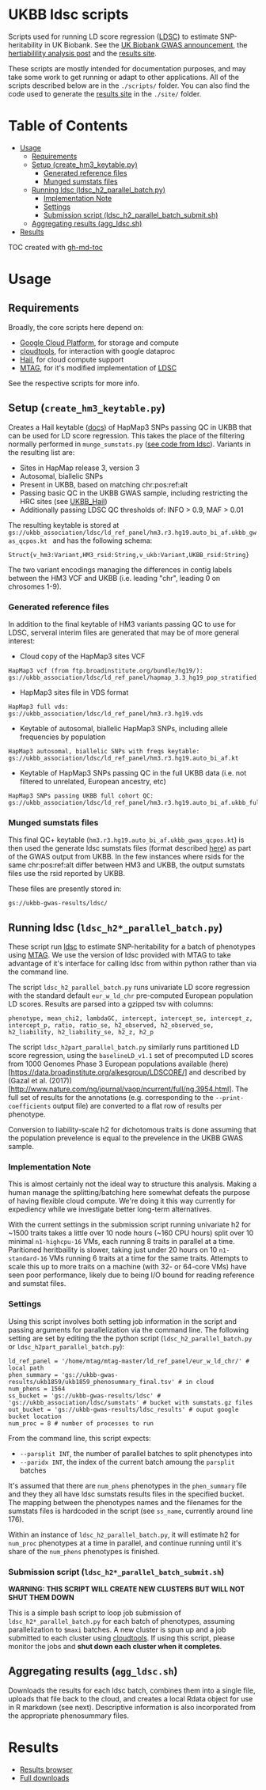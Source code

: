 # UKBB ldsc scripts

Scripts used for running LD score regression ([LDSC](https://github.com/bulik/ldsc)) to estimate SNP-heritability in UK Biobank. See the [UK Biobank GWAS announcement](http://www.nealelab.is/blog/2017/7/19/rapid-gwas-of-thousands-of-phenotypes-for-337000-samples-in-the-uk-biobank), the [hertiabilility analysis post](http://www.nealelab.is/blog/2017/9/15/heritability-of-2000-traits-and-disorders-in-the-uk-biobank) and the [results site](https://nealelab.github.io/UKBB_ldsc/).

These scripts are mostly intended for documentation purposes, and may take some work to get running or adapt to other applications. All of the scripts described below are in the `./scripts/` folder. You can also find the code used to generate the [results site](https://nealelab.github.io/UKBB_ldsc/) in the `./site/` folder.

# Table of Contents

* [Usage](#usage)
  * [Requirements](#requirements)
  * [Setup (create\_hm3\_keytable\.py)](#setup-create_hm3_keytablepy)
    * [Generated reference files](#generated-reference-files)
    * [Munged sumstats files](#munged-sumstats-files)
  * [Running ldsc (ldsc\_h2\_parallel\_batch\.py)](#running-ldsc-ldsc_h2_parallel_batchpy)
    * [Implementation Note](#implementation-note)
    * [Settings](#settings)
    * [Submission script (ldsc\_h2\_parallel\_batch\_submit\.sh)](#submission-script-ldsc_h2_parallel_batch_submitsh)
  * [Aggregating results (agg\_ldsc\.sh)](#aggregate-results-agg_ldscsh)
* [Results](#results)

TOC created with [gh-md-toc](https://github.com/ekalinin/github-markdown-toc.go)


# Usage

## Requirements

Broadly, the core scripts here depend on:

* [Google Cloud Platform](https://cloud.google.com/), for storage and compute
* [cloudtools](https://github.com/Nealelab/cloudtools), for interaction with google dataproc
* [Hail](https://hail.is/), for cloud compute support
* [MTAG](https://github.com/omeed-maghzian/mtag), for it's modified implementation of [LDSC](https://github.com/bulik/ldsc)

See the respective scripts for more info.

## Setup (`create_hm3_keytable.py`)

Creates a Hail keytable ([docs](https://hail.is/docs/stable/hail.KeyTable.html)) of HapMap3 SNPs passing QC in UKBB that can be used for LD score regression. This takes the place of the filtering normally performed in `munge_sumstats.py` ([see code from ldsc](https://github.com/bulik/ldsc/blob/master/munge_sumstats.py)). Variants in the resulting list are:

* Sites in HapMap release 3, version 3
* Autosomal, biallelic SNPs
* Present in UKBB, based on matching chr:pos:ref:alt
* Passing basic QC in the UKBB GWAS sample, including restricting the HRC sites (see [UKBB_Hail](https://github.com/Nealelab/UKBB_Hail))
* Additionally passing LDSC QC thresholds of: INFO > 0.9, MAF > 0.01

The resulting keytable is stored at `gs://ukbb_association/ldsc/ld_ref_panel/hm3.r3.hg19.auto_bi_af.ukbb_gwas_qcpos.kt
` and has the following schema:
```
Struct{v_hm3:Variant,HM3_rsid:String,v_ukb:Variant,UKBB_rsid:String}
```
The two variant encodings managing the differences in contig labels between the HM3 VCF and UKBB (i.e. leading "chr", leading 0 on chrosomes 1-9).

### Generated reference files

In addition to the final keytable of HM3 variants passing QC to use for LDSC, serveral interim files are generated that may be of more general interest:


* Cloud copy of the HapMap3 sites VCF
```
HapMap3 vcf (from ftp.broadinstitute.org/bundle/hg19/):
gs://ukbb_association/ldsc/ld_ref_panel/hapmap_3.3_hg19_pop_stratified_af.vcf.gz
```

* HapMap3 sites file in VDS format
```
HapMap3 full vds: 
gs://ukbb_association/ldsc/ld_ref_panel/hm3.r3.hg19.vds
```

* Keytable of autosomal, biallelic HapMap3 SNPs, including allele frequencies by population
```
HapMap3 autosomal, biallelic SNPs with freqs keytable:
gs://ukbb_association/ldsc/ld_ref_panel/hm3.r3.hg19.auto_bi_af.kt
```

* Keytable of HapMap3 SNPs passing QC in the full UKBB data (i.e. not filtered to unrelated, European ancestry, etc)
```
HapMap3 SNPs passing UKBB full cohort QC:
gs://ukbb_association/ldsc/ld_ref_panel/hm3.r3.hg19.auto_bi_af.ukbb_full_qcpos.kt
```


### Munged sumstats files

This final QC+ keytable (`hm3.r3.hg19.auto_bi_af.ukbb_gwas_qcpos.kt`) is then used the generate ldsc sumstats files (format described [here](https://github.com/bulik/ldsc/wiki/Summary-Statistics-File-Format)) as part of the GWAS output from UKBB. In the few instances where rsids for the same chr:pos:ref:alt differ between HM3 and UKBB, the output sumstats files use the rsid reported by UKBB.

These files are presently stored in:
```
gs://ukbb-gwas-results/ldsc/
```


## Running ldsc (`ldsc_h2*_parallel_batch.py`)

These script run [ldsc](https://github.com/bulik/ldsc) to estimate SNP-heritability for a batch of phenotypes using [MTAG](https://github.com/omeed-maghzian/mtag). We use the version of ldsc provided with MTAG to take advantage of it's interface for calling ldsc from within python rather than via the command line. 

The script `ldsc_h2_parallel_batch.py` runs univariate LD score regression with the standard default `eur_w_ld_chr` pre-computed European population LD scores. Results are parsed into a gzipped tsv with columns:

```
phenotype, mean_chi2, lambdaGC, intercept, intercept_se, intercept_z, intercept_p, ratio, ratio_se, h2_observed, h2_observed_se, h2_liability, h2_liability_se, h2_z, h2_p
```

The script `ldsc_h2part_parallel_batch.py` similarly runs partitioned LD score regression, using the `baselineLD_v1.1` set of precomputed LD scores from 1000 Genomes Phase 3 European populations available (here)[https://data.broadinstitute.org/alkesgroup/LDSCORE/] and described by (Gazal et al. (2017))[http://www.nature.com/ng/journal/vaop/ncurrent/full/ng.3954.html]. The full set of results for the annotations (e.g. corresponding to the `--print-coefficients` output file) are converted to a flat row of results per phenotype. 

Conversion to liability-scale h2 for dichotomous traits is done assuming that the population prevelence is equal to the prevelence in the UKBB GWAS sample. 


### Implementation Note

This is almost certainly not the ideal way to structure this analysis. Making a human manage the splitting/batching here somewhat defeats the purpose of having flexible cloud compute. We're doing it this way currently for expediency while we investigate better long-term alternatives.

With the current settings in the submission script running univariate h2 for ~1500 traits takes a little over 10 node hours (~160 CPU hours) split over 10 minimal `n1-highcpu-16` VMs, each running 8 traits in parallel at a time. Paritioned heritbaility is slower, taking just under 20 hours on 10 `n1-standard-16` VMs running 6 traits at a time for the same traits. Attempts to scale this up to more traits on a machine (with 32- or 64-core VMs) have seen poor performance, likely due to being I/O bound for reading reference and sumstat files. 


### Settings

Using this script involves both setting job information in the script and passing arguments for parallelization via the command line. The following setting are set by editing the the python script (`ldsc_h2_parallel_batch.py` or `ldsc_h2part_parallel_batch.py`):

```
ld_ref_panel = '/home/mtag/mtag-master/ld_ref_panel/eur_w_ld_chr/' # local path
phen_summary = 'gs://ukbb-gwas-results/ukb1859/ukb1859_phenosummary_final.tsv' # in cloud
num_phens = 1564
ss_bucket = 'gs://ukbb-gwas-results/ldsc' # 'gs://ukbb_association/ldsc/sumstats' # bucket with sumstats.gz files
out_bucket = 'gs://ukbb-gwas-results/ldsc_results' # ouput google bucket location
num_proc = 8 # number of processes to run
```

From the command line, this script expects:
* `--parsplit INT`, the number of parallel batches to split phenotypes into
* `--paridx INT`, the index of the current batch amoung the `parsplit` batches

It's assumed that there are `num_phens` phenotypes in the `phen_summary` file and they they all have ldsc sumstats results files in the specified bucket. The mapping between the phenotypes names and the filenames for the sumstats files is hardcoded in the script (see `ss_name`, currently around line 176).

Within an instance of `ldsc_h2_parallel_batch.py`, it will estimate h2 for `num_proc` phenotypes at a time in parallel, and continue running until it's share of the `num_phens` phenotypes is finished.


### Submission script (`ldsc_h2*_parallel_batch_submit.sh`)

**WARNING: THIS SCRIPT WILL CREATE NEW CLUSTERS BUT WILL NOT SHUT THEM DOWN**

This is a simple bash script to loop job submission of `ldsc_h2*_parallel_batch.py` for each batch of phenotypes, assuming parallelization to `$maxi` batches. A new cluster is spun up and a job submitted to each cluster using [cloudtools](https://github.com/Nealelab/cloudtools). If using this script, please monitor the jobs and **shut down each cluster when it completes**.  


## Aggregating results (`agg_ldsc.sh`)

Downloads the results for each ldsc batch, combines them into a single file, uploads that file back to the cloud, and creates a local Rdata object for use in R markdown (see next). Descriptive information is also incorporated from the appropriate phenosummary files.  


# Results

* [Results browser](https://nealelab.github.io/UKBB_ldsc/index.html)
* [Full downloads](https://www.dropbox.com/sh/g28ee03vy4hvqw5/AADAkDbSFHsYE8bme1Jjeekca/ldsc_results?dl=0)

